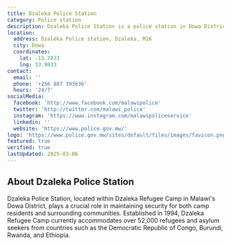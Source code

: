 ```yaml
---
title: Dzaleka Police Station
category: Police station
description: Dzaleka Police Station is a police station in Dowa District, Central Malawi. Dzaleka Police Station is situated nearby to the college Tailoring UDET.
location:
  address: Dzaleka Police station, Dzaleka, M16
  city: Dowa
  coordinates:
    lat: -13.7833
    lng: 33.9833
contact:
  email: ''
  phone: '+256 887 393636'
  hours: '24/7'
socialMedia:
  facebook: 'http://www.facebook.com/malawipolice'
  twitter: 'http://twitter.com/malawi_police'
  instagram: 'https://www.instagram.com/malawipoliceservice'
  linkedin: ''
  website: 'https://www.police.gov.mw/'
logo: 'https://www.police.gov.mw/sites/default/files/images/favicon.png'
featured: true
verified: true
lastUpdated: 2025-03-06
---
```


## About Dzaleka Police Station

Dzaleka Police Station, located within Dzaleka Refugee Camp in Malawi's Dowa District, plays a crucial role in maintaining security for both camp residents and surrounding communities. Established in 1994, Dzaleka Refugee Camp currently accommodates over 52,000 refugees and asylum seekers from countries such as the Democratic Republic of Congo, Burundi, Rwanda, and Ethiopia. 


